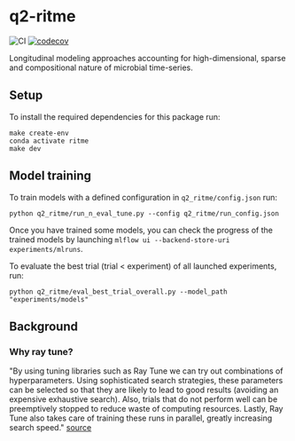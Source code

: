 # q2-ritme
![CI](https://github.com/adamovanja/q2-ritme/actions/workflows/ci.yml/badge.svg)
[![codecov](https://codecov.io/gh/adamovanja/q2-ritme/branch/main/graph/badge.svg?token=VQ4D7FXMCB)](https://codecov.io/gh/adamovanja/q2-ritme)

Longitudinal modeling approaches accounting for high-dimensional, sparse and compositional nature of microbial time-series.

## Setup
To install the required dependencies for this package run:
```shell
make create-env
conda activate ritme
make dev
```

## Model training
To train models with a defined configuration in `q2_ritme/config.json` run:
````
python q2_ritme/run_n_eval_tune.py --config q2_ritme/run_config.json
````

Once you have trained some models, you can check the progress of the trained models by launching `mlflow ui --backend-store-uri experiments/mlruns`.

To evaluate the best trial (trial < experiment) of all launched experiments, run:
````
python q2_ritme/eval_best_trial_overall.py --model_path "experiments/models"
````

## Background
### Why ray tune?
"By using tuning libraries such as Ray Tune we can try out combinations of hyperparameters. Using sophisticated search strategies, these parameters can be selected so that they are likely to lead to good results (avoiding an expensive exhaustive search). Also, trials that do not perform well can be preemptively stopped to reduce waste of computing resources. Lastly, Ray Tune also takes care of training these runs in parallel, greatly increasing search speed." [source](https://docs.ray.io/en/latest/tune/examples/tune-xgboost.html#tune-xgboost-ref)
